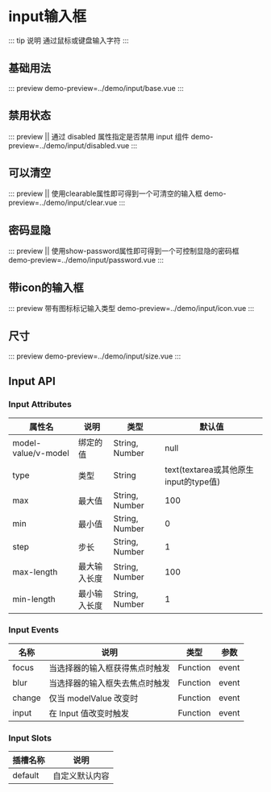 
# **input输入框**
::: tip 说明
通过鼠标或键盘输入字符
:::

## **基础用法**
::: preview
demo-preview=../demo/input/base.vue
:::

## **禁用状态**
::: preview  || 通过 disabled 属性指定是否禁用 input 组件
demo-preview=../demo/input/disabled.vue
:::

## **可以清空**
::: preview  || 使用clearable属性即可得到一个可清空的输入框
demo-preview=../demo/input/clear.vue
:::

## **密码显隐**
::: preview  || 使用show-password属性即可得到一个可控制显隐的密码框
demo-preview=../demo/input/password.vue
:::

## **带icon的输入框**
::: preview  带有图标标记输入类型
demo-preview=../demo/input/icon.vue
:::

## **尺寸**
::: preview
demo-preview=../demo/input/size.vue
:::

## **Input API**
### **Input Attributes**
<style>
@import url("../css/style.scss");
</style>

| 属性名                 | 说明     | 类型             | 默认值                            |
|---------------------|--------|----------------|--------------------------------|
| model-value/v-model | 绑定的值   | String, Number | null                           |
| type                | 类型     | String         | text(textarea或其他原生input的type值) |
| max                 | 最大值    | String, Number | 100                            |
| min                 | 最小值    | String, Number | 0                              |
| step                | 步长     | String, Number | 1                              |
| max-length          | 最大输入长度 | String, Number | 100                            |
| min-length          | 最小输入长度 | String, Number | 1                              |

### **Input Events**
| 名称     | 说明                | 类型       | 参数    |
|--------|-------------------|----------|-------|
| focus  | 当选择器的输入框获得焦点时触发   | Function | event |
| blur   | 当选择器的输入框失去焦点时触发   | Function | event |
| change | 仅当 modelValue 改变时 | Function | event |
| input  | 在 Input 值改变时触发    | Function | event |

### **Input Slots**
| 插槽名称    | 说明       |
|---------|----------|
| default | 	自定义默认内容 |
